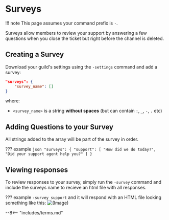 # Surveys

!!! note
	This page assumes your command prefix is `-`.

Surveys allow members to review your support by answering a few questions when you close the ticket but right before the channel is deleted.

## Creating a Survey

Download your guild's settings using the `-settings` command and add a survey:

```json
"surveys": {
	"survey_name": []
}
```

where:

- `<survey_name>` is a string **without spaces** (but can contain `:`, `_`, `-`, `.` etc)

## Adding Questions to your Survey

All strings added to the array will be part of the survey in order.

??? example
	```json
	"surveys": {
		"support": [
    			"How did we do today?",
    			"Did your support agent help you?"
   		]
	}
	```

## Viewing responses

To review responses to your survey, simply run the `-survey` command and include the surveys name to recieve an html file with all responses.

??? example
	`-survey support` and it will respond with an HTML file looking something like this:
	![(Image)](https://i.imgur.com/qqE4o5x.png)

<!-- do not delete -->
--8<-- "includes/terms.md"
<!-- /do not delete -->
